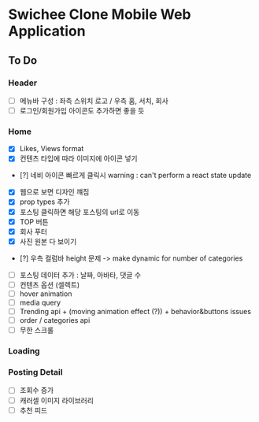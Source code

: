 # Swichee Clone Mobile Web Application

## To Do

### Header

- [ ] 메뉴바 구성 : 좌측 스위치 로고 / 우측 홈, 서치, 회사
- [ ] 로그인/회원가입 아이콘도 추가하면 좋을 듯

### Home

- [x] Likes, Views format
- [x] 컨텐츠 타입에 따라 이미지에 아이콘 넣기
- [?] 네비 아이콘 빠르게 클릭시 warning : can't perform a react state update
- [x] 웹으로 보면 디자인 꺠짐
- [x] prop types 추가
- [x] 포스팅 클릭하면 해당 포스팅의 url로 이동
- [x] TOP 버튼
- [x] 회사 푸터
- [x] 사진 원본 다 보이기
- [?] 우측 컬럼바 height 문제 -> make dynamic for number of categories
- [ ] 포스팅 데이터 추가 : 날짜, 아바타, 댓글 수
- [ ] 컨텐츠 옵션 (셀렉트)
- [ ] hover animation
- [ ] media query
- [ ] Trending api + (moving animation effect (?)) + behavior&buttons issues
- [ ] order / categories api
- [ ] 무한 스크롤

### Loading

### Posting Detail

- [ ] 조회수 증가
- [ ] 캐러셀 이미지 라이브러리
- [ ] 추천 피드
